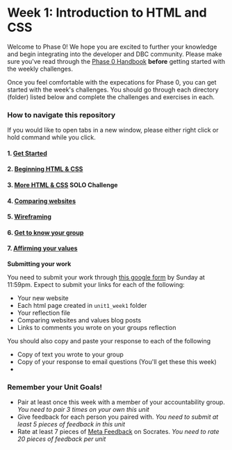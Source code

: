 # Week 1: Introduction to HTML and CSS

Welcome to Phase 0! We hope you are excited to further your knowledge and begin integrating into the developer and DBC community. Please make sure you've read through the [Phase 0 Handbook](https://github.com/devbootcamp/phase_0_handbook) **before** getting started with the weekly challenges. 

Once you feel comfortable with the expecations for Phase 0, you can get started with the week's challenges. You should go through each directory (folder) listed below and complete the challenges and exercises in each.  

### How to navigate this repository
If you would like to open tabs in a new window, please either right click or hold command while you click. 

#### 1. [Get Started](1_Get_Started/)
#### 2. [Beginning HTML & CSS](2_Beginning_HTML_CSS/)
#### 3. [More HTML & CSS](3_More_HTML_CSS_SOLO/) **SOLO Challenge**
#### 4. [Comparing websites](4_Comparing_Websites/)
#### 5. [Wireframing](5_Wireframing/)
#### 6. [Get to know your group](6_Get_to_know_your_group/)
#### 7. [Affirming your values](7_cultural_blog.md)

**Submitting your work**

You need to submit your work through [this google form](https://docs.google.com/forms/d/1Hti2cv7fx2ik8ezneufhLUxPDLPaks-QXDb7fFc_rkE/viewform) by Sunday at 11:59pm. Expect to submit your links for each of the following:

* Your new website
* Each html page created in `unit1_week1` folder
* Your reflection file
* Comparing websites and values blog posts
* Links to comments you wrote on your groups reflection

You should also copy and paste your response to each of the following
* Copy of text you wrote to your group
* Copy of your response to email questions (You'll get these this week)
* 

### Remember your Unit Goals!
- Pair at least once this week with a member of your accountability group.  *You need to pair 3 times on your own this unit*
- Give feedback for each person you paired with. *You need to submit at least 5 pieces of feedback in this unit*
- Rate at least 7 pieces of [Meta Feedback](https://socrates.devbootcamp.com/feedback) on Socrates. *You need to rate 20 pieces of feedback per unit*

